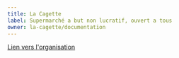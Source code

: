 ```yaml
---
title: La Cagette 
label: Supermarché a but non lucratif, ouvert a tous
owner: la-cagette/documentation
---
```


[Lien vers l'organisation](http://github.com/la-cagette)
